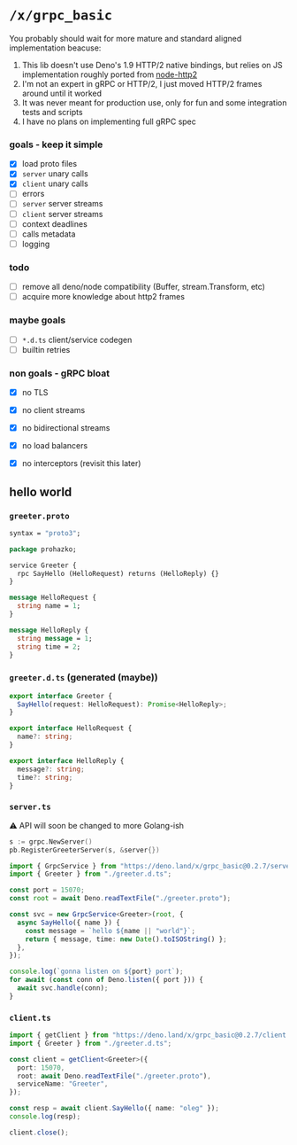 # `/x/grpc_basic`

You probably should wait for more mature and standard aligned implementation beacuse:
 1. This lib doesn't use Deno's 1.9 HTTP/2 native bindings, but relies on JS implementation roughly ported from [node-http2](https://github.com/molnarg/node-http2)
 2. I'm not an expert in gRPC or HTTP/2, I just moved HTTP/2 frames around until it worked 
 3. It was never meant for production use, only for fun and some integration tests and scripts
 4. I have no plans on implementing full gRPC spec 

### goals - keep it simple

- [x] load proto files
- [x] `server` unary calls
- [x] `client` unary calls
- [ ] errors
- [ ] `server` server streams
- [ ] `client` server streams
- [ ] context deadlines
- [ ] calls metadata
- [ ] logging

### todo
- [ ] remove all deno/node compatibility (Buffer, stream.Transform, etc)
- [ ] acquire more knowledge about http2 frames

### maybe goals

- [ ] `*.d.ts` client/service codegen
- [ ] builtin retries

### non goals - gRPC bloat

- [x] no TLS
- [x] no client streams
- [x] no bidirectional streams
- [x] no load balancers
- [x] no interceptors (revisit this later)


## hello world

### `greeter.proto`

```proto
syntax = "proto3";

package prohazko;

service Greeter {
  rpc SayHello (HelloRequest) returns (HelloReply) {}
}

message HelloRequest {
  string name = 1;
}

message HelloReply {
  string message = 1;
  string time = 2;
}
```

### `greeter.d.ts` (generated (maybe))
```ts
export interface Greeter {
  SayHello(request: HelloRequest): Promise<HelloReply>;
}

export interface HelloRequest {
  name?: string;
}

export interface HelloReply {
  message?: string;
  time?: string;
}
```

### `server.ts`

⚠️   API will soon be changed to more Golang-ish

```go
s := grpc.NewServer()
pb.RegisterGreeterServer(s, &server{})
```

```ts
import { GrpcService } from "https://deno.land/x/grpc_basic@0.2.7/server.ts";
import { Greeter } from "./greeter.d.ts";

const port = 15070;
const root = await Deno.readTextFile("./greeter.proto");

const svc = new GrpcService<Greeter>(root, {
  async SayHello({ name }) {
    const message = `hello ${name || "world"}`;
    return { message, time: new Date().toISOString() };
  },
});

console.log(`gonna listen on ${port} port`);
for await (const conn of Deno.listen({ port })) {
  await svc.handle(conn);
}
```

### `client.ts`

```ts
import { getClient } from "https://deno.land/x/grpc_basic@0.2.7/client.ts";
import { Greeter } from "./greeter.d.ts";

const client = getClient<Greeter>({
  port: 15070,
  root: await Deno.readTextFile("./greeter.proto"),
  serviceName: "Greeter",
});

const resp = await client.SayHello({ name: "oleg" });
console.log(resp);

client.close();
```
